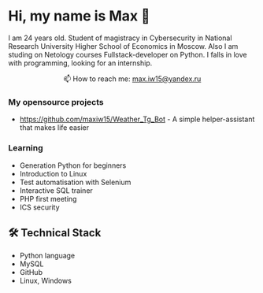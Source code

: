 # Hi, my name is Max 👋
I am 24 years old. Student of magistracy in Cybersecurity in National Research University Higher School of Economics in Moscow. Also I am studing on Netology courses Fullstack-developer on Python. I falls in love with programming, looking for an internship.

<p align='center'>
   📫 How to reach me: <a href='mailto:max.iw15yandex.ru'>max.iw15@yandex.ru</a>
</p>

### My opensource projects

*   https://github.com/maxiw15/Weather_Tg_Bot - A simple helper-assistant that makes life easier

### Learning
*   Generation Python for beginners
*   Introduction to Linux
*   Test automatisation with Selenium
*   Interactive SQL trainer
*   PHP first meeting
*   ICS security

## 🛠 Technical Stack
*   Python language 
*   MySQL
*   GitHub
*   Linux, Windows




